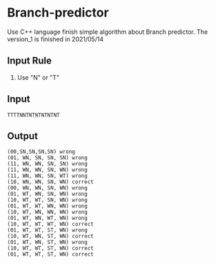 # Branch-predictor
Use C++ language finish simple algorithm about Branch predictor.
The version_1 is finished in 2021/05/14
## Input Rule
1. Use "N" or "T"

## Input
```
TTTTNNTNTNTNTNTNT
```
## Output
```
(00,SN,SN,SN,SN) wrong
(01, WN, SN, SN, SN) wrong
(11, WN, WN, SN, SN) wrong
(11, WN, WN, SN, WN) wrong
(11, WN, WN, SN, WT) wrong
(10, WN, WN, SN, WN) correct
(00, WN, WN, SN, WN) wrong
(01, WT, WN, SN, WN) wrong
(10, WT, WT, SN, WN) wrong
(01, WT, WT, WN, WN) wrong
(10, WT, WN, WN, WN) wrong
(01, WT, WN, WT, WN) wrong
(10, WT, WT, WT, WN) correct
(01, WT, WT, ST, WN) wrong
(10, WT, WN, ST, WN) correct
(01, WT, WN, ST, WN) wrong
(10, WT, WT, ST, WN) correct
(01, WT, WT, ST, WN) correct
```

